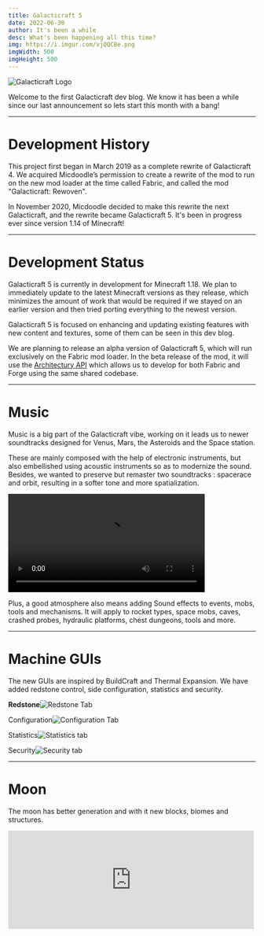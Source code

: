 ```yaml
---
title: Galacticraft 5
date: 2022-06-30
author: It's been a while
desc: What's been happening all this time?
img: https://i.imgur.com/vjQQCBe.png
imgWidth: 500
imgHeight: 500
---
```

[//]: # (	BELOW IS THE GALACTICRAFT LOGO	)
![Galacticraft Logo](https://i.imgur.com/io5EaQo.png)

Welcome to the first Galacticraft dev blog. We know it has been a while since our last announcement so lets start this month with a bang! 

---

# Development History

This project first began in March 2019 as a complete rewrite of Galacticraft 4. We acquired Micdoodle’s permission to create a rewrite of the mod to run on the new mod loader at the time called Fabric, and called the mod "Galacticraft: Rewoven".

In November 2020, Micdoodle decided to make this rewrite the next Galacticraft, and the rewrite became Galacticraft 5. It's been in progress ever since version 1.14 of Minecraft!

---

# Development Status

Galacticraft 5 is currently in development for Minecraft 1.18. We plan to immediately update to the latest Minecraft versions as they release, which minimizes the amount of work that would be required if we stayed on an earlier version and then tried porting everything to the newest version.

Galacticraft 5 is focused on enhancing and updating existing features with new content and textures, some of them can be seen in this dev blog.

We are planning to release an alpha version of Galacticraft 5, which will run exclusively on the Fabric mod loader. In the beta release of the mod, it will use the [Architectury API](https://github.com/architectury) which allows us to develop for both Fabric and Forge using the same shared codebase.

---

# Music

Music is a big part of the Galacticraft vibe, working on it leads us to newer soundtracks designed for Venus, Mars, the Asteroids and the Space station.

These are mainly composed with the help of electronic instruments, but also embellished using acoustic instruments so as to modernize the sound. Besides, we wanted to preserve but remaster two soundtracks : spacerace and orbit, resulting in a softer tone and more spatialization.

<video width="400" controls>
  <source src="https://www.dropbox.com/s/6amffq9hmhs7h4b/Moon.mp4?dl=1" type="video/mp4">
  Your browser does not support HTML video.
</video>

Plus, a good atmosphere also means adding Sound effects to events, mobs, tools and mechanisms. It will apply to rocket types, space mobs, caves, crashed probes, hydraulic platforms, chest dungeons, tools and more.

---

# Machine GUIs

The new GUIs are inspired by BuildCraft and Thermal Expansion. We have added redstone control, side configuration, statistics and security.

****Redstone****![Redstone Tab](https://i.imgur.com/7TCRPFr.png)

Configuration![Configuration Tab](https://i.imgur.com/WAwGBPx.png)





Statistics![Statistics tab](https://i.imgur.com/wgClvRn.png)



Security![Security tab](https://i.imgur.com/jRE6vmh.png)

---

# Moon

The moon has better generation and with it new blocks, biomes and structures.

<iframe src="https://albumizr.com/a/ApDa" scrolling="no" frameborder="0" allowfullscreen width="500" height="200"></iframe>